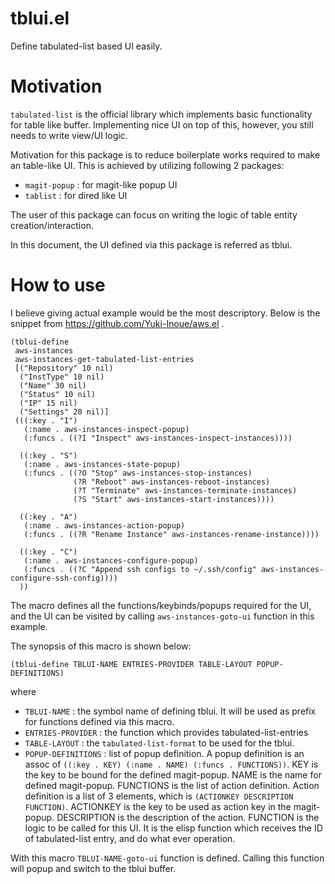 

# tblui.el

Define tabulated-list based UI easily.

# Motivation

`tabulated-list` is the official library which implements basic functionality for table like buffer.
Implementing nice UI on top of this, however, you still needs to write view/UI logic.

Motivation for this package is to reduce boilerplate works required to make an table-like UI.
This is achieved by utilizing following 2 packages:

  * `magit-popup` : for magit-like popup UI
  * `tablist` : for dired like UI

The user of this package can focus on writing the logic of table entity creation/interaction.

In this document, the UI defined via this package is referred as tblui.

# How to use

I believe giving actual example would be the most descriptory.
Below is the snippet from https://github.com/Yuki-Inoue/aws.el .

```
(tblui-define
 aws-instances
 aws-instances-get-tabulated-list-entries
 [("Repository" 10 nil)
  ("InstType" 10 nil)
  ("Name" 30 nil)
  ("Status" 10 nil)
  ("IP" 15 nil)
  ("Settings" 20 nil)]
 (((:key . "I")
   (:name . aws-instances-inspect-popup)
   (:funcs . ((?I "Inspect" aws-instances-inspect-instances))))

  ((:key . "S")
   (:name . aws-instances-state-popup)
   (:funcs . ((?O "Stop" aws-instances-stop-instances)
              (?R "Reboot" aws-instances-reboot-instances)
              (?T "Terminate" aws-instances-terminate-instances)
              (?S "Start" aws-instances-start-instances))))

  ((:key . "A")
   (:name . aws-instances-action-popup)
   (:funcs . ((?R "Rename Instance" aws-instances-rename-instance))))

  ((:key . "C")
   (:name . aws-instances-configure-popup)
   (:funcs . ((?C "Append ssh configs to ~/.ssh/config" aws-instances-configure-ssh-config))))
  ))
```

The macro defines all the functions/keybinds/popups required for the UI,
and the UI can be visited by calling `aws-instances-goto-ui` function in this example.


The synopsis of this macro is shown below:

```
(tblui-define TBLUI-NAME ENTRIES-PROVIDER TABLE-LAYOUT POPUP-DEFINITIONS)
```

where

 * `TBLUI-NAME` : the symbol name of defining tblui.  It will be used as prefix for functions defined via this macro.
 * `ENTRIES-PROVIDER` : the function which provides tabulated-list-entries
 * `TABLE-LAYOUT` : the `tabulated-list-format` to be used for the tblui.
 * `POPUP-DEFINITIONS` : list of popup definition.
   A popup definition is an assoc of `((:key . KEY) (:name . NAME) (:funcs . FUNCTIONS))`.  KEY is the key to be bound for the defined magit-popup.  NAME is the name for defined magit-popup.  FUNCTIONS is the list of action definition.  Action definition is a list of 3 elements, which is `(ACTIONKEY DESCRIPTION FUNCTION)`.  ACTIONKEY is the key to be used as action key in the magit-popup.  DESCRIPTION is the description of the action.
   FUNCTION is the logic to be called for this UI.  It is the elisp function which receives the ID of tabulated-list entry, and do what ever operation.

With this macro `TBLUI-NAME-goto-ui` function is defined.  Calling this function will popup and switch to the tblui buffer.
